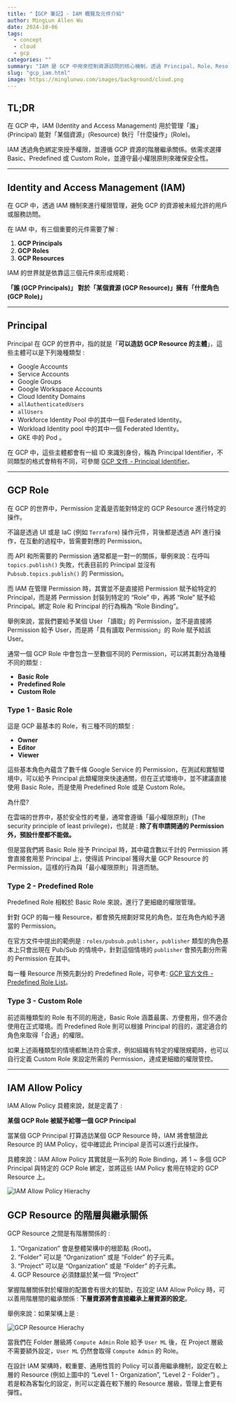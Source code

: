 ```yaml
---
title: "【GCP 筆記】- IAM 概覽及元件介紹"
author: MingLun Allen Wu
date: 2024-10-06
tags:
  - concept
  - cloud
  - gcp
categories: ""
summary: "IAM 是 GCP 中用來控制資源訪問的核心機制，透過 Principal、Role、Resource 三個要素的互動來管理權限。" 
slug: "gcp_iam.html"
image: https://minglunwu.com/images/background/cloud.png
---
```


## TL;DR

在 GCP 中，IAM (Identity and Access Management) 用於管理「誰」(Principal) 能對「某個資源」(Resource) 執行「什麼操作」(Role)。

IAM 透過角色綁定來授予權限，並遵循 GCP 資源的階層繼承關係。依需求選擇 Basic、Predefined 或 Custom Role，並遵守最小權限原則來確保安全性。

---

## Identity and Access Management (IAM)

在 GCP 中，透過 IAM 機制來進行權限管理，避免 GCP 的資源被未經允許的用戶或服務訪問。

在 IAM 中，有三個重要的元件需要了解 :

1. **GCP Principals**
2. **GCP Roles**
3. **GCP Resources**

IAM 的世界就是依靠這三個元件來形成規範 :

**「誰 (GCP Principals)」 對於「某個資源 (GCP Resource)」擁有「什麼角色(GCP Role)」**

---

## Principal

Principal 在 GCP 的世界中，指的就是「**可以造訪 GCP Resource 的主體**」，這些主體可以是下列幾種類型 :

+ Google Accounts
+ Service Accounts
+ Google Groups
+ Google Workspace Accounts
+ Cloud Identity Domains
+ `allAuthenticatedUsers`
+ `allUsers`
+ Workforce Identity Pool 中的其中一個 Federated Identity。
+ Workload Identity pool 中的其中一個 Federated Identity。
+ GKE 中的 Pod 。

在 GCP 中，這些主體都會有一組 ID 來識別身份，稱為 Principal Identifier，不同類型的格式會稍有不同，可參閱 [GCP 文件 - Principal Identifier](https://cloud.google.com/iam/docs/principal-identifiers)。

---

## GCP Role

在 GCP 的世界中，Permission 定義是否能對特定的 GCP Resource 進行特定的操作。

不論是透過 UI 或是 IaC (例如 `Terraform`) 操作元件，背後都是透過 API 進行操作，在互動的過程中，皆需要對應的 Permission。

而 API 和所需要的 Permission 通常都是一對一的關係，舉例來說：在呼叫 `topics.publish()` 失敗，代表目前的 Principal 並沒有 `Pubsub.topics.publish()` 的 Permission。

而 IAM 在管理 Permission 時，其實並不是直接把 Permission 賦予給特定的 Principal，而是將 Permission 封裝到特定的 “Role” 中，再將 “Role” 賦予給 Principal。綁定 Role 和 Principal 的行為稱為 “Role Binding”。

舉例來說，當我們要給予某個 User 「讀取」的 Permission，並不是直接將 Permission 給予 User，而是將「具有讀取 Permission」的 Role 賦予給該 User。

通常一個 GCP Role 中會包含一至數個不同的 Permission，可以將其劃分為幾種不同的類型 :

+ **Basic Role**
+ **Predefined Role**
+ **Custom Role**

### Type 1 - Basic Role

這是 GCP 最基本的 Role，有三種不同的類型 :

+ **Owner**
+ **Editor**
+ **Viewer**

這些基本角色內蘊含了數千條 Google Service 的 Permission，在測試和實驗環境中，可以給予 Principal 此類權限來快速通關，但在正式環境中，並不建議直接使用 Basic Role，而是使用 Predefined Role 或是 Custom Role。

為什麼?

在雲端的世界中，基於安全性的考量，通常會遵循「最小權限原則」(The security principle of least privilege)，也就是 : **除了有申請開通的 Permission 外，預設什麼都不能做。**

但是當我們將 Basic Role 授予 Principal 時，其中蘊含數以千計的 Permission 將會直接套用至 Principal 上，使得該 Principal 獲得大量 GCP Resource 的 Permission，這樣的行為與「最小權限原則」背道而馳。

### Type 2 - Predefined Role

Predefined Role 相較於 Basic Role 來說，進行了更細緻的權限管理。

針對 GCP 的每一種 Resource，都會預先規劃好常見的角色，並在角色內給予適當的 Permission。

在官方文件中提出的範例是 : `roles/pubsub.publisher`，`publisher` 類型的角色基本上只會出現在 Pub/Sub 的情境中，針對這個情境的 `publisher` 會預先劃分所需的 Permission 在其中。

每一種 Resource 所預先劃分的 Predefined Role，可參考: [GCP 官方文件 - Predefined Role List](https://cloud.google.com/iam/docs/understanding-roles)。

### Type 3 - Custom Role

前述兩種類型的 Role 有不同的用途，Basic Role 涵蓋最廣、方便套用，但不適合使用在正式環境。而 Predefined Role 則可以根據 Principal 的目的，選定適合的角色來取得「合適」的權限。

如果上述兩種類型的情境都無法符合需求，例如組織有特定的權限規範時，也可以自行定義 Custom Role 來設定所需的 Permission，達成更細緻的權限管控。

---

## IAM Allow Policy

IAM Allow Policy 具體來說，就是定義了 :

**某個 GCP Role 被賦予給哪一個 GCP Principal**

當某個 GCP Principal 打算造訪某個 GCP Resource 時，IAM 將會驗證此 Resource 的 IAM Policy，從中確認此 Principal 是否可以進行此操作。

具體來說：IAM Allow Policy 其實就是一系列的 Role Binding，將 1 ~ 多個 GCP Principal 與特定的 GCP Role 綁定，並將這些 IAM Policy 套用在特定的 GCP Resource 上。

![IAM Allow Policy Hierachy](https://minglunwu.com/images/20241006/iam_hierachy.png)

## GCP Resource 的階層與繼承關係

GCP Resource 之間是有階層關係的 :

1. “Organization” 會是整體架構中的根節點 (Root)。
2. “Folder” 可以是 “Organization” 或是 “Folder” 的子元素。
3. “Project” 可以是 “Organization” 或是 “Folder” 的子元素。
4. GCP Resource 必須隸屬於某一個 “Project”

掌握階層關係對於權限的配置會有很大的幫助，在設定 IAM Allow Policy 時，可以善用階層間的繼承關係 : **下層資源將會直接繼承上層資源的設定**。

舉例來說：如果架構上是 :

![GCP Resource Hierachy](https://minglunwu.com/images/20241006/resource_hierachy.png)

當我們在 Folder 層級將 `Compute Admin` Role 給予 `User ML` 後，在 Project 層級不需要額外設定，`User ML` 仍然會取得 `Compute Admin` 的 Role。

在設計 IAM 架構時，較重要、通用性質的 Policy 可以善用繼承機制，設定在較上層的 Resource (例如上圖中的 “Level 1 - Organization”, “Level 2 - Folder”) 。若是較為客製化的設定，則可以定義在較下層的 Resource 層級，管理上會更有彈性。
